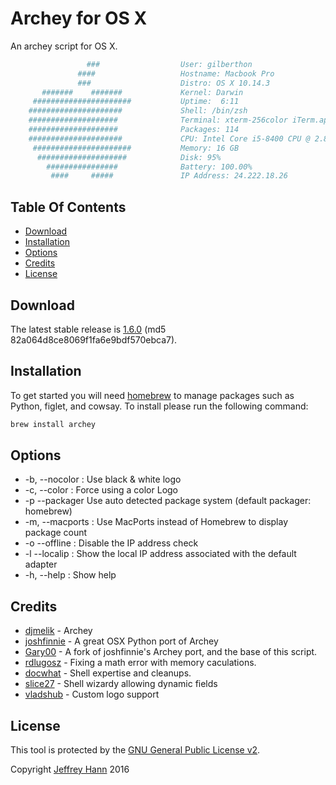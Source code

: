 # Archey for OS X
An archey script for OS X.

```sh
                 ###                  User: gilberthon
               ####                   Hostname: Macbook Pro
               ###                    Distro: OS X 10.14.3
       #######    #######             Kernel: Darwin
     ######################           Uptime:  6:11
    #####################             Shell: /bin/zsh
    ####################              Terminal: xterm-256color iTerm.app
    ####################              Packages: 114
    #####################             CPU: Intel Core i5-8400 CPU @ 2.80GHz
     ######################           Memory: 16 GB
      ####################            Disk: 95%
        ################              Battery: 100.00%
         ####     #####               IP Address: 24.222.18.26
```

## Table Of Contents
* [Download](#download)
* [Installation](#installation)
* [Options](#options)
* [Credits](#credits)
* [License](#license)

## Download
The latest stable release is [1.6.0](https://github.com/obihann/archey-osx/archive/1.6.0.tar.gz) (md5 82a064d8ce8069f1fa6e9bdf570ebca7).

## Installation
To get started you will need [homebrew](http://brew.sh/) to manage packages such as Python, figlet, and cowsay. To install please run the following command:

```bash
brew install archey
```

## Options
* -b,  --nocolor : Use black & white logo
* -c,  --color   : Force using a color Logo
* -p   --packager  Use auto detected package system (default packager: homebrew)
* -m,  --macports : Use MacPorts instead of Homebrew to display package count
* -o   --offline : Disable the IP address check
* -l   --localip : Show the local IP address associated with the default adapter
* -h,  --help : Show help


## Credits
* [djmelik](https://github.com/djmelik/archey) - Archey
* [joshfinnie](https://github.com/joshfinnie/archey-osx) - A great OSX Python port of Archey
* [Gary00](https://github.com/Gary00/archey-osx) - A fork of joshfinnie's Archey port, and the base of this script.
* [rdlugosz](https://github.com/rdlugosz) - Fixing a math error with memory caculations.
* [docwhat](https://github.com/docwhat) - Shell expertise and cleanups.
* [slice27](https://github.com/slice27) - Shell wizardy allowing dynamic fields
* [vladshub](https://github.com/vladshub) - Custom logo support

## License
This tool is protected by the [GNU General Public License v2](http://www.gnu.org/licenses/gpl-2.0.html).

Copyright [Jeffrey Hann](http://jeffreyhann.ca/) 2016
